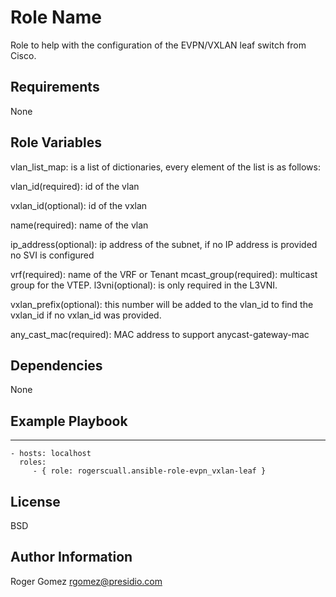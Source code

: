 Role Name
=========

Role to help with the configuration of the EVPN/VXLAN leaf switch from Cisco.

Requirements
------------

None

Role Variables
--------------
vlan_list_map: is a list of dictionaries, every element of the list is as follows:

vlan_id(required): id of the vlan

vxlan_id(optional): id of the vxlan

name(required): name of the vlan

ip_address(optional): ip address of the subnet, if no IP address is provided no SVI is configured

vrf(required): name of the VRF or Tenant
mcast_group(required): multicast group for the VTEP.
l3vni(optional): is only required in the L3VNI.

vxlan_prefix(optional): this number will be added to the vlan_id to find the vxlan_id if no vxlan_id was provided.

any_cast_mac(required): MAC address to support anycast-gateway-mac

Dependencies
------------

None


Example Playbook
----------------
---

    - hosts: localhost
      roles:
         - { role: rogerscuall.ansible-role-evpn_vxlan-leaf }

License
-------

BSD

Author Information
------------------

Roger Gomez rgomez@presidio.com
